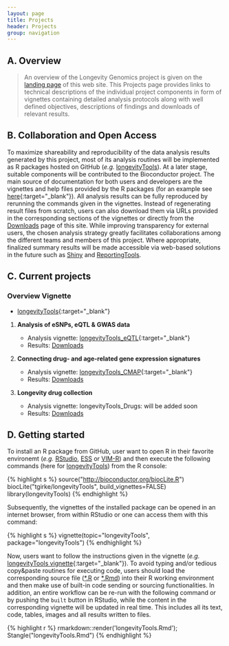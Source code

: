 ```yaml
---
layout: page
title: Projects
header: Projects
group: navigation
---
```


## A. Overview

> An overview of the Longevity Genomics project is given on the [landing
page]({{site.baseurl}}/) of this web site. This Projects page provides links to
technical descriptions of the individual project components in form of
vignettes containing detailed analysis protocols along with well defined
objectives, descriptions of findings and downloads of relevant results. 

## B. Collaboration and Open Access

To maximize shareability and reproducibility of the data analysis results
generated by this project, most of its analysis routines will be implemented as
R packages hosted on GitHub (_e.g._ [longevityTools](https://github.com/tgirke/longevityTools)). 
At a later stage, suitable components will be contributed to the Bioconductor project. The main 
source of documentation for both users and developers are the vignettes and help files provided by the R packages
(for an example see [here](https://htmlpreview.github.io/?https://github.com/tgirke/longevityTools/blob/master/vignettes/longevityTools.html){:target="_blank"}).
All analysis results can be fully reproduced by rerunning the commands given in
the vignettes. Instead of regenerating result files from scratch, users can
also download them via URLs provided in the corresponding sections of the
vignettes or directly from the
[Downloads]({{site.baseurl}}/downloads/)
page of this site.
While improving transparency for external users, the chosen analysis strategy 
greatly facilitates collaborations among the different teams and members 
of this project. Where appropriate, finalized summary results will be made 
accessible via web-based solutions in the future such as [Shiny](http://shiny.rstudio.com/) and
[ReportingTools](http://bioconductor.org/packages/release/bioc/html/ReportingTools.html).

## C. Current projects

### Overview Vignette

* [longevityTools](https://htmlpreview.github.io/?https://github.com/tgirke/longevityTools/blob/master/vignettes/longevityTools.html){:target="_blank"}

1. **Analysis of eSNPs, eQTL & GWAS data**

    * Analysis vignette: [longevityTools_eQTL](https://htmlpreview.github.io/?https://github.com/tgirke/longevityTools/blob/master/vignettes/longevityTools_eQTL.html){:target="_blank"}
    * Results: [Downloads]({{site.baseurl}}/downloads/)

2. **Connecting drug- and age-related gene expression signatures**

    * Analysis vignette: [longevityTools_CMAP](https://htmlpreview.github.io/?https://github.com/tgirke/longevityTools/blob/master/vignettes/longevityTools_CMAP.html){:target="_blank"}
    * Results: [Downloads]({{site.baseurl}}/downloads/)

3. **Longevity drug collection** 

    * Analysis vignette: longevityTools_Drugs: will be added soon
    * Results: [Downloads]({{site.baseurl}}/downloads/)

## D. Getting started
To install an R package from GitHub, user want to open R in their favorite environemt
(_e.g._ [RStudio](https://www.rstudio.com/), [ESS](http://ess.r-project.org/)
or [VIM-R](http://manuals.bioinformatics.ucr.edu/home/programming-in-r/vim-r))
and then execute the following commands (here for [longevityTools](https://github.com/tgirke/longevityTools)) from the 
R console:

{% highlight s %}
source("http://bioconductor.org/biocLite.R")
biocLite("tgirke/longevityTools", build_vignettes=FALSE)
library(longevityTools)
{% endhighlight %}

Subsequently, the vignettes of the installed package can be opened in an
internet browser, from within RStudio or one can access them with this command:

{% highlight s %}
vignette(topic="longevityTools", package="longevityTools")
{% endhighlight %}

Now, users want to follow the instructions given in the vignette (_e.g._
[longevityTools vignette](https://htmlpreview.github.io/?https://github.com/tgirke/longevityTools/blob/master/vignettes/longevityTools_CMAP.html){:target="_blank"}).
To avoid typing and/or tedious copy&paste routines for executing code, users
should load the corresponding source file
([\*.R](https://raw.githubusercontent.com/tgirke/longevityTools/master/vignettes/longevityTools.R)
or [\*.Rmd](https://raw.githubusercontent.com/tgirke/longevityTools/master/vignettes/longevityTools.Rmd))
into their R working environment and then make use of built-in code sending or
sourcing functionalities. In addition, an entire workflow can be re-run with the
following command or by pushing the `built` button in RStudio, while the content in the corresponding vignette will be updated in real time. 
This includes all its text, code, tables, images and all results written to files.

{% highlight r %}
rmarkdown::render('longevityTools.Rmd'); Stangle("longevityTools.Rmd")
{% endhighlight %}

